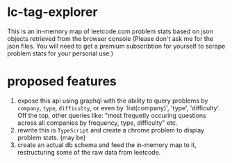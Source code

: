 # lc-tag-explorer

This is an in-memory map of leetcode.com problem stats based on json objects retrieved from the browser console (Please don't ask me for the json files. You will need to get a premium subscribtion for yourself to scrape problem stats for your personal use.) 

# proposed features
1. expose this api using graphql with the ability to query problems by `company`, `type`, `difficulty`, or even by 'list(company)', 'type', 'difficulty'. Off the top, other queries like: "most frequetly occuring questions across all companies by frequency, type, difficulty" etc.
2. rewrite this is `TypeScript` and create a chrome problem to display problem stats. (may be)
3. create an actual db schema and feed the in-memory map to it, restructuring some of the raw data from leetcode.
